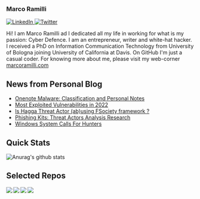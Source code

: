 ### Marco Ramilli

<p align="left">
 <a href="https://www.linkedin.com/in/marcoramilli/" target="_blank">
    <img src="https://img.shields.io/badge/LinkedIn-%230077B5.svg?&style=flat-square&logo=linkedin&logoColor=white&color=071A2C" alt="LinkedIn">
 <a href="https://twitter.com/Marco_Ramilli/" target="_blank">
    <img src="https://img.shields.io/badge/Twitter-%231877F2.svg?&style=flat-square&logo=twitter&logoColor=white&color=071A2C" alt="Twitter">
  </a>
</p>

Hi! I am Marco Ramilli ad I dedicated all my life in working for what is my passion: Cyber Defence. I am an entrepreneur, writer and white-hat hacker. I received a PhD on Information Communication Technology from University of Bologna joining University of California at Davis. On GitHub I'm just a casual coder. For knowing more about me, please visit my web-corner [marcoramilli.com](https://marcoramilli.com) 

## News from Personal Blog
<!--START_SECTION:feed-->
* [Onenote Malware: Classification and Personal Notes](https:&#x2F;&#x2F;marcoramilli.com&#x2F;2023&#x2F;02&#x2F;04&#x2F;onenote-malware-classification-and-personal-notes&#x2F;)
* [Most Exploited Vulnerabilities in 2022](https:&#x2F;&#x2F;marcoramilli.com&#x2F;2022&#x2F;12&#x2F;27&#x2F;most-exploited-vulnerabilities-in-2022&#x2F;)
* [Is Hagga Threat Actor (ab)using FSociety framework ?](https:&#x2F;&#x2F;marcoramilli.com&#x2F;2022&#x2F;11&#x2F;21&#x2F;is-hagga-threat-actor-abusing-fsociety-framework&#x2F;)
* [Phishing Kits: Threat Actors Analysis Research](https:&#x2F;&#x2F;marcoramilli.com&#x2F;2022&#x2F;11&#x2F;09&#x2F;phishing-kits-threat-actors-analysis-research&#x2F;)
* [Windows System Calls For Hunters](https:&#x2F;&#x2F;marcoramilli.com&#x2F;2022&#x2F;08&#x2F;23&#x2F;windows-system-calls-for-hunters&#x2F;)
<!--END_SECTION:feed-->

## Quick Stats
![Anurag's github stats](https://github-readme-stats.vercel.app/api?username=marcoramilli&show_icons=true&hide_border=true&hide=contribs,prs])

## Selected Repos
<a href="https://github.com/marcoramilli/MalwareTrainingSets">
  <img align="left" src="https://github-readme-stats.vercel.app/api/pin/?username=marcoramilli&repo=MalwareTrainingSets" />
</a>
<a href="https://github.com/marcoramilli/PhishingKitTracker">
  <img align="left" src="https://github-readme-stats.vercel.app/api/pin/?username=marcoramilli&repo=PhishingKitTracker" />
</a>
<a href="https://github.com/marcoramilli/malcontrol">
  <img align="left" src="https://github-readme-stats.vercel.app/api/pin/?username=marcoramilli&repo=malcontrol" />
</a>
<a href="https://github.com/marcoramilli/APT34">
  <img align="left" src="https://github-readme-stats.vercel.app/api/pin/?username=marcoramilli&repo=APT34" />
</a>
